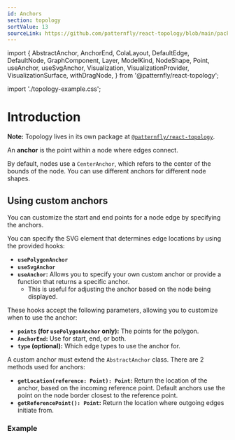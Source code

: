 ```yaml
---
id: Anchors
section: topology
sortValue: 13
sourceLink: https://github.com/patternfly/react-topology/blob/main/packages/module/patternfly-docs/content/examples/TopologyAnchorsDemo.tsx
---
```


import {
  AbstractAnchor,
  AnchorEnd,
  ColaLayout,
  DefaultEdge,
  DefaultNode,
  GraphComponent,
  Layer,
  ModelKind,
  NodeShape,
  Point,
  useAnchor,
  useSvgAnchor,
  Visualization,
  VisualizationProvider,
  VisualizationSurface,
  withDragNode,
} from '@patternfly/react-topology';

import './topology-example.css';

# Introduction

**Note:** Topology lives in its own package at [`@patternfly/react-topology`](https://www.npmjs.com/package/@patternfly/react-topology).

An **anchor** is the point within a node where edges connect.

By default, nodes use a `CenterAnchor`, which refers to the center of the bounds of the node. You can use different anchors for different node shapes.

## Using custom anchors

You can customize the start and end points for a node edge by specifying the anchors.

You can specify the SVG element that determines edge locations by using the provided hooks: 
- **`usePolygonAnchor`**
- **`useSvgAnchor`**
- **`useAnchor`:** Allows you to specify your own custom anchor or provide a function that returns a specific anchor.
  - This is useful for adjusting the anchor based on the node being displayed.

These hooks accept the following parameters, allowing you to customize when to use the anchor:

- **`points` (for `usePolygonAnchor` only):** The points for the polygon.
- **`AnchorEnd`:** Use for start, end, or both.
- **`type` (optional):** Which edge types to use the anchor for.

A custom anchor must extend the `AbstractAnchor` class. There are 2 methods used for anchors:

- **`getLocation(reference: Point): Point`:** Return the location of the anchor, based on the incoming reference point. Default anchors use the point on the node border closest to the reference point.
- **`getReferencePoint(): Point`:** Return the location where outgoing edges initiate from.

### Example

```ts file="./TopologyAnchorsDemo.tsx"
```

